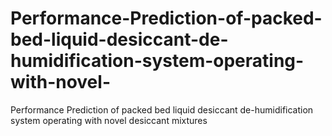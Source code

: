 # Performance-Prediction-of-packed-bed-liquid-desiccant-de-humidification-system-operating-with-novel-
Performance Prediction of packed bed liquid desiccant de-humidification system operating with novel desiccant mixtures
